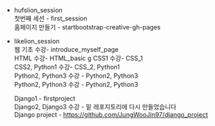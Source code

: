 * hufslion_session  
  첫번째 세션 - first_session  
  홈페이지 만들기 - startbootstrap-creative-gh-pages  
* likelion_session  
  웹 기초 수강- introduce_myself_page  
  HTML 수강- HTML_basic  g
  CSS1 수강- CSS_1  
  CSS2, Python1 수강- CSS_2, Python1  
  Python2, Python3 수강 - Python2, Python3  
  Python2, Python3 수강 - Python2, Python3  
    
  Django1 - firstproject  
  Django2, Django3 수강 - 밑 레포지토리에 다시 만들었습니다    
  Django project - https://github.com/JungWooJin97/django_project  